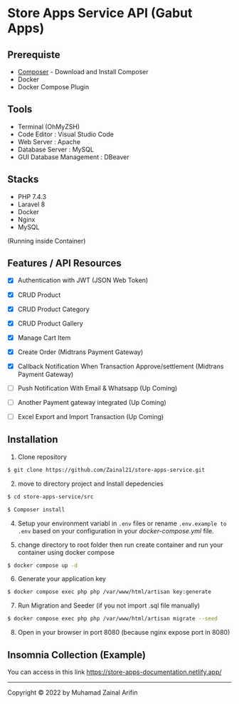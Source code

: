 # Store Apps Service API (Gabut Apps)

## Prerequiste

-   [Composer](https://getcomposer.org/) - Download and Install Composer
-   Docker
-   Docker Compose Plugin

## Tools

-   Terminal (OhMyZSH)
-   Code Editor : Visual Studio Code
-   Web Server : Apache
-   Database Server : MySQL
-   GUI Database Management : DBeaver

## Stacks

-   PHP 7.4.3 
-   Laravel 8
-   Docker
-   Nginx
-   MySQL 

(Running inside Container)

## Features / API Resources

- [x]  Authentication with JWT (JSON Web Token)
- [x]  CRUD Product
- [x]  CRUD Product Category
- [x]  CRUD Product Gallery
- [x]  Manage Cart Item
- [x]  Create Order (Midtrans Payment Gateway)
- [x]  Callback Notification When Transaction Approve/settlement (Midtrans Payment Gateway)

- [ ]   Push Notification With Email & Whatsapp (Up Coming)
- [ ]   Another Payment gateway integrated (Up Coming)
- [ ]   Excel Export and Import Transaction (Up Coming)


## Installation

1. Clone repository

```bash
$ git clone https://github.com/Zainal21/store-apps-service.git
```

2. move to directory project and Install depedencies

```bash
$ cd store-apps-service/src

$ Composer install
```

4. Setup your environment variabl in `.env` files or rename `.env.example to .env` based on your configuration in your _docker-compose.yml_ file.

5. change directory to root folder then run create container and run your container using docker compose

```bash
$ docker compose up -d

```

6. Generate your application key

```bash
$ docker compose exec php php /var/www/html/artisan key:generate
```

7. Run Migration and Seeder (if you not import .sql file manually)

```bash
$ docker compose exec php php /var/www/html/artisan migrate --seed
```

8. Open in your browser in port 8080 (because nginx expose port in 8080)



## Insomnia Collection (Example)

You can access in this link https://store-apps-documentation.netlify.app/

---------------------------------------------------------------------------

Copyright © 2022 by Muhamad Zainal Arifin
